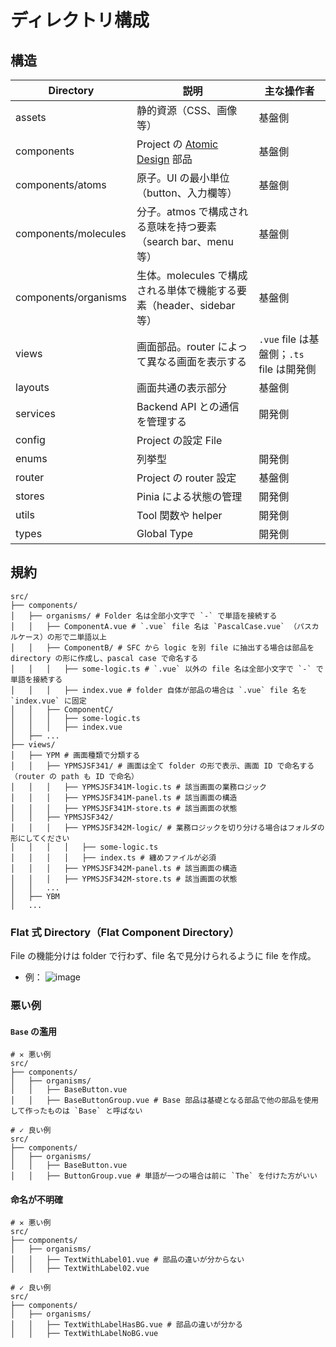 # ディレクトリ構成

## 構造

| Directory            | 説明                                                                 | 主な操作者                                |
| -------------------- | -------------------------------------------------------------------- | ----------------------------------------- |
| assets               | 静的資源（CSS、画像等）                                              | 基盤側                                    |
| components           | Project の [Atomic Design](https://atomicdesign.bradfrost.com/) 部品 | 基盤側                                    |
| components/atoms     | 原子。UI の最小単位（button、入力欄等）                              | 基盤側                                    |
| components/molecules | 分子。atmos で構成される意味を持つ要素（search bar、menu 等）        | 基盤側                                    |
| components/organisms | 生体。molecules で構成される単体で機能する要素（header、sidebar 等） | 基盤側                                    |
| views                | 画面部品。router によって異なる画面を表示する                        | `.vue` file は基盤側；`.ts` file は開発側 |
| layouts              | 画面共通の表示部分                                                   | 基盤側                                    |
| services             | Backend API との通信を管理する                                       | 開発側                                    |
| config               | Project の設定 File                                                  |
| enums                | 列挙型                                                               | 開発側                                    |
| router               | Project の router 設定                                               | 基盤側                                    |
| stores               | Pinia による状態の管理                                               | 開発側                                    |
| utils                | Tool 関数や helper                                                   | 開発側                                    |
| types                | Global Type                                                          | 開発側                                    |

## 規約

```shell
src/
├── components/
│   ├── organisms/ # Folder 名は全部小文字で `-` で単語を接続する
│   │   ├── ComponentA.vue # `.vue` file 名は `PascalCase.vue` （パスカルケース）の形で二単語以上
│   │   ├── ComponentB/ # SFC から logic を別 file に抽出する場合は部品を directory の形に作成し、pascal case で命名する
│   │   │   ├── some-logic.ts # `.vue` 以外の file 名は全部小文字で `-` で単語を接続する
│   │   │   ├── index.vue # folder 自体が部品の場合は `.vue` file 名を `index.vue` に固定
│   │   ├── ComponentC/
│   │   │   ├── some-logic.ts
│   │   │   ├── index.vue
│   ├── ...
├── views/
│   ├── YPM # 画面種類で分類する
│   │   ├── YPMSJSF341/ # 画面は全て folder の形で表示、画面 ID で命名する（router の path も ID で命名）
│   │   │   ├── YPMSJSF341M-logic.ts # 該当画面の業務ロジック
│   │   │   ├── YPMSJSF341M-panel.ts # 該当画面の構造
│   │   │   ├── YPMSJSF341M-store.ts # 該当画面の状態
│   │   ├── YPMSJSF342/
│   │   │   ├── YPMSJSF342M-logic/ # 業務ロジックを切り分ける場合はフォルダの形にしてください
│   │   │   │   ├── some-logic.ts
│   │   │   │   ├── index.ts # 纏めファイルが必須
│   │   │   ├── YPMSJSF342M-panel.ts # 該当画面の構造
│   │   │   ├── YPMSJSF342M-store.ts # 該当画面の状態
│   │   ...
│   ├── YBM
│   ...
```

### Flat 式 Directory（Flat Component Directory）

File の機能分けは folder で行わず、file 名で見分けられるように file を作成。

- 例：
  ![image](https://blog.vueschool.io/wp-content/uploads/2021/07/Screen_Shot_2021-06-30_at_3.45.01_PM.jpg)

### 悪い例

#### `Base` の濫用

```shell
# ✕ 悪い例
src/
├── components/
│   ├── organisms/
│   │   ├── BaseButton.vue
│   │   ├── BaseButtonGroup.vue # Base 部品は基礎となる部品で他の部品を使用して作ったものは `Base` と呼ばない

# ✓ 良い例
src/
├── components/
│   ├── organisms/
│   │   ├── BaseButton.vue
│   │   ├── ButtonGroup.vue # 単語が一つの場合は前に `The` を付けた方がいい
```

#### 命名が不明確

```shell
# ✕ 悪い例
src/
├── components/
│   ├── organisms/
│   │   ├── TextWithLabel01.vue # 部品の違いが分からない
│   │   ├── TextWithLabel02.vue

# ✓ 良い例
src/
├── components/
│   ├── organisms/
│   │   ├── TextWithLabelHasBG.vue # 部品の違いが分かる
│   │   ├── TextWithLabelNoBG.vue
```
